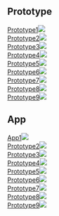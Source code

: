 ## Prototype
<div class="cssgrid">
  <div><a href="prototype/project1.html">Prototype1<img src="images/prototype/prototype1/home/prototype1.jpg"></a></div>
  <div><a href="prototype/project2.html">Prototype2<img src="images/prototype/prototype2/prototype2.jpg"></a></div> 
  <div><a href="prototype/project3.html">Prototype3<img src="images/test/no_image.jpg"></a></div>
  <div><a href="prototype/project4.html">Prototype4<img src="images/test/no_image.jpg"></a></div>
  <div><a href="projects/project1.html">Prototype5<img src="images/test/no_image.jpg"></a></div> 
  <div><a href="projects/project1.html">Prototype6<img src="images/test/no_image.jpg"></a></div>
  <div><a href="projects/project1.html">Prototype7<img src="images/test/no_image.jpg"></a></div>
  <div><a href="projects/project1.html">Prototype8<img src="images/test/no_image.jpg"></a></div> 
  <div><a href="projects/project1.html">Prototype9<img src="images/test/no_image.jpg"></a></div> 
</div>

## App

<div class="cssgrid">
  <div><a href="app/project1.html">App1<img src="images/app/project1/project1.jpg"></a></div>
  <div><a href="projects/project1.html">Prototype2<img src="images/test/no_image.jpg"></a></div> 
  <div><a href="projects/project1.html">Prototype3<img src="images/test/no_image.jpg"></a></div>
  <div><a href="projects/project1.html">Prototype4<img src="images/test/no_image.jpg"></a></div>
  <div><a href="projects/project1.html">Prototype5<img src="images/test/no_image.jpg"></a></div> 
  <div><a href="projects/project1.html">Prototype6<img src="images/test/no_image.jpg"></a></div>
  <div><a href="projects/project1.html">Prototype7<img src="images/test/no_image.jpg"></a></div>
  <div><a href="projects/project1.html">Prototype8<img src="images/test/no_image.jpg"></a></div> 
  <div><a href="projects/project1.html">Prototype9<img src="images/test/no_image.jpg"></a></div> 
</div>


